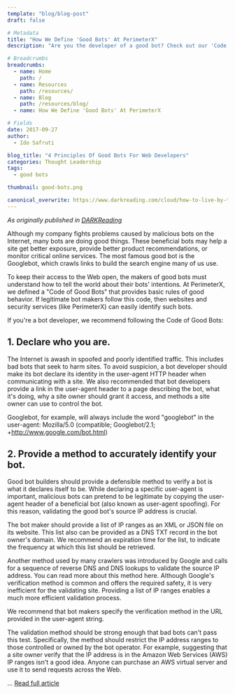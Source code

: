 ```yaml
---
template: "blog/blog-post"
draft: false

# Metadata
title: "How We Define 'Good Bots' At PerimeterX"
description: "Are you the developer of a good bot? Check out our 'Code of Good Bots' and get your application inline with these 4 principles."

# Breadcrumbs
breadcrumbs:
  - name: Home
    path: /
  - name: Resources
    path: /resources/
  - name: Blog
    path: /resources/blog/
  - name: How We Define 'Good Bots' At PerimeterX

# Fields
date: 2017-09-27
author:
  - Ido Safruti

blog_title: "4 Principles Of Good Bots For Web Developers"
categories: Thought Leadership
tags:
  - good bots

thumbnail: good-bots.png

canonical_overwrite: https://www.darkreading.com/cloud/how-to-live-by-the-code-of-good-bots/a/d-id/1329979
---
```


_As originally published in [DARKReading](https://www.darkreading.com/cloud/how-to-live-by-the-code-of-good-bots/a/d-id/1329979)_

Although my company fights problems caused by malicious bots on the Internet, many bots are doing good things. These beneficial bots may help a site get better exposure, provide better product recommendations, or monitor critical online services. The most famous good bot is the Googlebot, which crawls links to build the search engine many of us use.

To keep their access to the Web open, the makers of good bots must understand how to tell the world about their bots' intentions. At PerimeterX, we defined a "Code of Good Bots" that provides basic rules of good behavior. If legitimate bot makers follow this code, then websites and security services (like PerimeterX) can easily identify such bots.

If you're a bot developer, we recommend following the Code of Good Bots:

## 1. Declare who you are.

The Internet is awash in spoofed and poorly identified traffic. This includes bad bots that seek to harm sites. To avoid suspicion, a bot developer should make its bot declare its identity in the user-agent HTTP header when communicating with a site. We also recommended that bot developers provide a link in the user-agent header to a page describing the bot, what it's doing, why a site owner should grant it access, and methods a site owner can use to control the bot.

Googlebot, for example, will always include the word "googlebot" in the user-agent: Mozilla/5.0 (compatible; Googlebot/2.1; +http://www.google.com/bot.html)

## 2. Provide a method to accurately identify your bot.

Good bot builders should provide a defensible method to verify a bot is what it declares itself to be. While declaring a specific user-agent is important, malicious bots can pretend to be legitimate by copying the user-agent header of a beneficial bot (also known as user-agent spoofing). For this reason, validating the good bot's source IP address is crucial.

The bot maker should provide a list of IP ranges as an XML or JSON file on its website. This list also can be provided as a DNS TXT record in the bot owner's domain. We recommend an expiration time for the list, to indicate the frequency at which this list should be retrieved.

Another method used by many crawlers was introduced by Google and calls for a sequence of reverse DNS and DNS lookups to validate the source IP address. You can read more about this method here. Although Google's verification method is common and offers the required safety, it is very inefficient for the validating site. Providing a list of IP ranges enables a much more efficient validation process.

We recommend that bot makers specify the verification method in the URL provided in the user-agent string.

The validation method should be strong enough that bad bots can't pass this test. Specifically, the method should restrict the IP address ranges to those controlled or owned by the bot operator. For example, suggesting that a site owner verify that the IP address is in the Amazon Web Services (AWS) IP ranges isn't a good idea. Anyone can purchase an AWS virtual server and use it to send requests across the Web.

... [Read full article](https://www.darkreading.com/cloud/how-to-live-by-the-code-of-good-bots/a/d-id/1329979)
